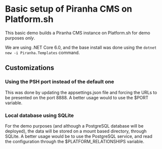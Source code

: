 # Basic setup of Piranha CMS on Platform.sh

This basic demo builds a Piranha CMS instance on Platform.sh for demo purposes *only*.

We are using .NET Core 6.0, and the base install was done using the `dotnet new -i Piranha.Templates` command.

## Customizations
### Using the PSH port instead of the default one
This was done by updating the appsettings.json file and forcing the URLs to be presented on the port 8888. A better usage would to use the $PORT variable.

### Local database using SQLite
For the demo purposes (and although a PostgreSQL database will be deployed), the data will be stored on a mount based directory, through SQLite. A better usage would be to use the PostgreSQL service, and read the configuration through the $PLATFORM_RELATIONSHIPS variable.

